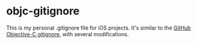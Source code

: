 objc-gitignore
=========

This is my personal .gitignore file for iOS projects. It's similar to the [GitHub Objective-C gitignore](https://github.com/github/gitignore/blob/master/Objective-C.gitignore), with several modifications. 